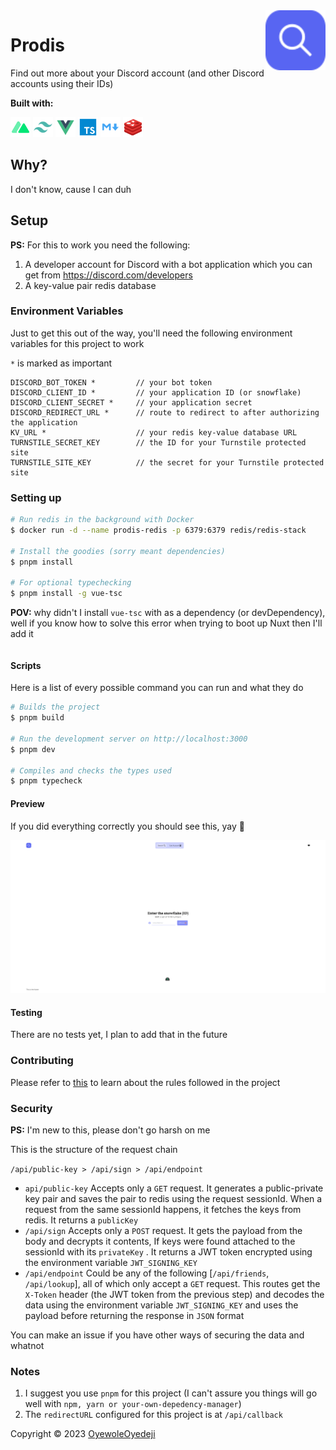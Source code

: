 <img src="./docs/logo.svg" width=96 align="right">

# Prodis

Find out more about your Discord account (and other Discord accounts using their IDs)

**Built with:**

<img src="./docs/nuxt.svg" width=32> <img src="./docs/tailwindcss.svg" width=32 /> <img src="./docs/vue.svg" width=32 /> <img src="./docs/typescript.svg" width=32 /> <img src="./docs/markdown.svg" width=32 /> <img src="./docs/redis.svg" width=32 />

## Why?

I don't know, cause I can duh

## Setup

**PS:** For this to work you need the following:

1. A developer account for Discord with a bot application which you can get from <https://discord.com/developers>
2. A key-value pair redis database

### Environment Variables

Just to get this out of the way, you'll need the following environment variables for this project to work

`*` is marked as important

```env
DISCORD_BOT_TOKEN *         // your bot token
DISCORD_CLIENT_ID *         // your application ID (or snowflake)
DISCORD_CLIENT_SECRET *     // your application secret
DISCORD_REDIRECT_URL *      // route to redirect to after authorizing the application
KV_URL *                    // your redis key-value database URL
TURNSTILE_SECRET_KEY        // the ID for your Turnstile protected site
TURNSTILE_SITE_KEY          // the secret for your Turnstile protected site
```

### Setting up

```zsh
# Run redis in the background with Docker
$ docker run -d --name prodis-redis -p 6379:6379 redis/redis-stack

# Install the goodies (sorry meant dependencies)
$ pnpm install

# For optional typechecking
$ pnpm install -g vue-tsc
```

**POV:** why didn't I install `vue-tsc` with as a dependency (or devDependency), well if you know how to solve this error when trying to boot up Nuxt then I'll add it

```log

```

#### Scripts

Here is a list of every possible command you can run and what they do

```sh
# Builds the project
$ pnpm build

# Run the development server on http://localhost:3000
$ pnpm dev

# Compiles and checks the types used
$ pnpm typecheck
```

#### Preview

If you did everything correctly you should see this, yay 🎉

![Running](./docs/preview.png)

#### Testing

There are no tests yet, I plan to add that in the future

### Contributing

Please refer to [this](CONTRIBUTING.md) to learn about the rules followed in the project

### Security

**PS:** I'm new to this, please don't go harsh on me

This is the structure of the request chain

`/api/public-key > /api/sign > /api/endpoint`

- `api/public-key`
  Accepts only a `GET` request. It generates a public-private key pair and saves the pair to redis using the request sessionId.
  When a request from the same sessionId happens, it fetches the keys from redis. It returns a `publicKey`
- `/api/sign`
  Accepts only a `POST` request. It gets the payload from the body and decrypts it contents, If keys were found attached to the sessionId with its `privateKey` . It returns a JWT token encrypted using the environment variable `JWT_SIGNING_KEY`
- `/api/endpoint`
  Could be any of the following [`/api/friends`, `/api/lookup`], all of which only accept a `GET` request. This routes get the `X-Token` header (the JWT token from the previous step) and decodes the data using the environment variable `JWT_SIGNING_KEY` and uses the payload before returning the response in `JSON` format

You can make an issue if you have other ways of securing the data and whatnot

### Notes

1. I suggest you use `pnpm` for this project (I can't assure you things will go well with `npm, yarn or your-own-depedency-manager`)
2. The `redirectURL` configured for this project is at `/api/callback`

Copyright © 2023 [OyewoleOyedeji](https://github.com/OyewoleOyedeji)
